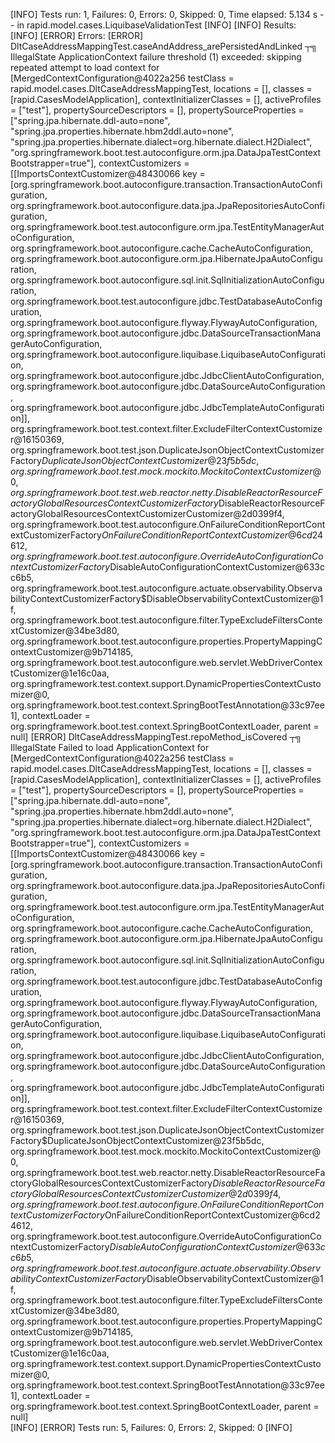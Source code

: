[INFO] Tests run: 1, Failures: 0, Errors: 0, Skipped: 0, Time elapsed: 5.134 s -- in rapid.model.cases.LiquibaseValidationTest
[INFO] 
[INFO] Results:
[INFO] 
[ERROR] Errors: 
[ERROR]   DltCaseAddressMappingTest.caseAndAddress_arePersistedAndLinked ┬╗ IllegalState ApplicationContext failure threshold (1) exceeded: skipping repeated attempt to load context for [MergedContextConfiguration@4022a256 testClass = rapid.model.cases.DltCaseAddressMappingTest, locations = [], classes = [rapid.CasesModelApplication], contextInitializerClasses = [], activeProfiles = ["test"], propertySourceDescriptors = [], propertySourceProperties = ["spring.jpa.hibernate.ddl-auto=none", "spring.jpa.properties.hibernate.hbm2ddl.auto=none", "spring.jpa.properties.hibernate.dialect=org.hibernate.dialect.H2Dialect", "org.springframework.boot.test.autoconfigure.orm.jpa.DataJpaTestContextBootstrapper=true"], contextCustomizers = [[ImportsContextCustomizer@48430066 key = [org.springframework.boot.autoconfigure.transaction.TransactionAutoConfiguration, org.springframework.boot.autoconfigure.data.jpa.JpaRepositoriesAutoConfiguration, org.springframework.boot.test.autoconfigure.orm.jpa.TestEntityManagerAutoConfiguration, org.springframework.boot.autoconfigure.cache.CacheAutoConfiguration, org.springframework.boot.autoconfigure.orm.jpa.HibernateJpaAutoConfiguration, org.springframework.boot.autoconfigure.sql.init.SqlInitializationAutoConfiguration, org.springframework.boot.test.autoconfigure.jdbc.TestDatabaseAutoConfiguration, org.springframework.boot.autoconfigure.flyway.FlywayAutoConfiguration, org.springframework.boot.autoconfigure.jdbc.DataSourceTransactionManagerAutoConfiguration, org.springframework.boot.autoconfigure.liquibase.LiquibaseAutoConfiguration, org.springframework.boot.autoconfigure.jdbc.JdbcClientAutoConfiguration, org.springframework.boot.autoconfigure.jdbc.DataSourceAutoConfiguration, org.springframework.boot.autoconfigure.jdbc.JdbcTemplateAutoConfiguration]], org.springframework.boot.test.context.filter.ExcludeFilterContextCustomizer@16150369, org.springframework.boot.test.json.DuplicateJsonObjectContextCustomizerFactory$DuplicateJsonObjectContextCustomizer@23f5b5dc, org.springframework.boot.test.mock.mockito.MockitoContextCustomizer@0, org.springframework.boot.test.web.reactor.netty.DisableReactorResourceFactoryGlobalResourcesContextCustomizerFactory$DisableReactorResourceFactoryGlobalResourcesContextCustomizerCustomizer@2d0399f4, org.springframework.boot.test.autoconfigure.OnFailureConditionReportContextCustomizerFactory$OnFailureConditionReportContextCustomizer@6cd24612, org.springframework.boot.test.autoconfigure.OverrideAutoConfigurationContextCustomizerFactory$DisableAutoConfigurationContextCustomizer@633cc6b5, org.springframework.boot.test.autoconfigure.actuate.observability.ObservabilityContextCustomizerFactory$DisableObservabilityContextCustomizer@1f, org.springframework.boot.test.autoconfigure.filter.TypeExcludeFiltersContextCustomizer@34be3d80, org.springframework.boot.test.autoconfigure.properties.PropertyMappingContextCustomizer@9b714185, org.springframework.boot.test.autoconfigure.web.servlet.WebDriverContextCustomizer@1e16c0aa, org.springframework.test.context.support.DynamicPropertiesContextCustomizer@0, org.springframework.boot.test.context.SpringBootTestAnnotation@33c97ee1], contextLoader = org.springframework.boot.test.context.SpringBootContextLoader, parent = null]                                                                                                            
[ERROR]   DltCaseAddressMappingTest.repoMethod_isCovered ┬╗ IllegalState Failed to load ApplicationContext for [MergedContextConfiguration@4022a256 testClass = rapid.model.cases.DltCaseAddressMappingTest, locations = [], classes = [rapid.CasesModelApplication], contextInitializerClasses = [], activeProfiles = ["test"], propertySourceDescriptors = [], propertySourceProperties = ["spring.jpa.hibernate.ddl-auto=none", "spring.jpa.properties.hibernate.hbm2ddl.auto=none", "spring.jpa.properties.hibernate.dialect=org.hibernate.dialect.H2Dialect", "org.springframework.boot.test.autoconfigure.orm.jpa.DataJpaTestContextBootstrapper=true"], contextCustomizers = [[ImportsContextCustomizer@48430066 key = [org.springframework.boot.autoconfigure.transaction.TransactionAutoConfiguration, org.springframework.boot.autoconfigure.data.jpa.JpaRepositoriesAutoConfiguration, org.springframework.boot.test.autoconfigure.orm.jpa.TestEntityManagerAutoConfiguration, org.springframework.boot.autoconfigure.cache.CacheAutoConfiguration, org.springframework.boot.autoconfigure.orm.jpa.HibernateJpaAutoConfiguration, org.springframework.boot.autoconfigure.sql.init.SqlInitializationAutoConfiguration, org.springframework.boot.test.autoconfigure.jdbc.TestDatabaseAutoConfiguration, org.springframework.boot.autoconfigure.flyway.FlywayAutoConfiguration, org.springframework.boot.autoconfigure.jdbc.DataSourceTransactionManagerAutoConfiguration, org.springframework.boot.autoconfigure.liquibase.LiquibaseAutoConfiguration, org.springframework.boot.autoconfigure.jdbc.JdbcClientAutoConfiguration, org.springframework.boot.autoconfigure.jdbc.DataSourceAutoConfiguration, org.springframework.boot.autoconfigure.jdbc.JdbcTemplateAutoConfiguration]], org.springframework.boot.test.context.filter.ExcludeFilterContextCustomizer@16150369, org.springframework.boot.test.json.DuplicateJsonObjectContextCustomizerFactory$DuplicateJsonObjectContextCustomizer@23f5b5dc, org.springframework.boot.test.mock.mockito.MockitoContextCustomizer@0, org.springframework.boot.test.web.reactor.netty.DisableReactorResourceFactoryGlobalResourcesContextCustomizerFactory$DisableReactorResourceFactoryGlobalResourcesContextCustomizerCustomizer@2d0399f4, org.springframework.boot.test.autoconfigure.OnFailureConditionReportContextCustomizerFactory$OnFailureConditionReportContextCustomizer@6cd24612, org.springframework.boot.test.autoconfigure.OverrideAutoConfigurationContextCustomizerFactory$DisableAutoConfigurationContextCustomizer@633cc6b5, org.springframework.boot.test.autoconfigure.actuate.observability.ObservabilityContextCustomizerFactory$DisableObservabilityContextCustomizer@1f, org.springframework.boot.test.autoconfigure.filter.TypeExcludeFiltersContextCustomizer@34be3d80, org.springframework.boot.test.autoconfigure.properties.PropertyMappingContextCustomizer@9b714185, org.springframework.boot.test.autoconfigure.web.servlet.WebDriverContextCustomizer@1e16c0aa, org.springframework.test.context.support.DynamicPropertiesContextCustomizer@0, org.springframework.boot.test.context.SpringBootTestAnnotation@33c97ee1], contextLoader = org.springframework.boot.test.context.SpringBootContextLoader, parent = null]      
[INFO] 
[ERROR] Tests run: 5, Failures: 0, Errors: 2, Skipped: 0
[INFO] 
